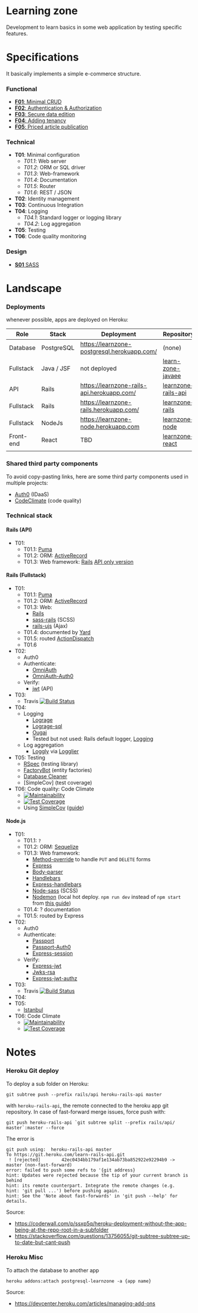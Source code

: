 # Learning zone

Development to learn basics in some web application by testing specific features.

# Specifications

It basically implements a simple e-commerce structure. 

### Functional

- [**F01**: Minimal CRUD](https://github.com/Al-un/learnzone/issues/1)
- [**F02**: Authentication & Authorization](https://github.com/Al-un/learnzone/issues/2)
- [**F03**: Secure data edition](https://github.com/Al-un/learnzone/issues/3)
- [**F04**: Adding tenancy](https://github.com/Al-un/learnzone/issues/4)
- [**F05**: Priced article publication](https://github.com/Al-un/learnzone/issues/5)

### Technical

- **T01**: Minimal configuration
  - _T01.1_: Web server
  - _T01.2_: ORM or SQL driver
  - _T01.3_: Web-framework
  - _T01.4_: Documentation
  - _T01.5_: Router
  - _T01.6_: REST / JSON
- **T02**: Identity management
- **T03**: Continuous Integration
- **T04**: Logging
  - _T04.1_: Standard logger or logging library
  - _T04.2_: Log aggregation
- **T05**: Testing
- **T06**: Code quality monitoring

### Design

- [**S01** SASS](https://github.com/Al-un/learnzone/issues/6)

# Landscape

### Deployments

whenever possible, apps are deployed on Heroku:

| Role      | Stack       | Deployment                                  | Repository                                                            |
| --------- | ----------  | ------------------------------------------- | --------------------------------------------------------------------- |
| Database  | PostgreSQL  | https://learnzone-postgresql.herokuapp.com/ | (none)                                                                |
| Fullstack | Java / JSF  | not deployed                                | [learn-zone-javaee](https://github.com/Al-un/learn-zone-javaee)       |
| API       | Rails       | https://learnzone-rails-api.herokuapp.com/  | [learnzone-rails-api](https://github.com/Al-un/learnzone-rails-api)   |
| Fullstack | Rails       | https://learnzone-rails.herokuapp.com/      | [learnzone-rails](https://github.com/Al-un/learnzone-rails)           |
| Fullstack | NodeJs      | https://learnzone-node.herokuapp.com        | [learnzone-node](https://github.com/Al-un/learnzone-nodejs)           |
| Front-end | React       | TBD                                         | [learnzone-react](https://github.com/Al-un/learnzone-react)           |
|           |             |                                             |                                                                       |

### Shared third party components

To avoid copy-pasting links, here are some third party components used in multiple
projects:

- [Auth0](https://auth0.com) (IDaaS)
- [CodeClimate](https://codeclimate.com/) (code quality)

### Technical stack

#### Rails (API)

- T01:
  - T01.1: [Puma](http://puma.io/)
  - T01.2: ORM: [ActiveRecord](https://guides.rubyonrails.org/active_record_querying.html)
  - T01.3: Web framework: [Rails](https://rubyonrails.org/) [API only version](https://guides.rubyonrails.org/api_app.html)

#### Rails (Fullstack)

- T01:
  - T01.1: [Puma](http://puma.io/)
  - T01.2: ORM: [ActiveRecord](https://guides.rubyonrails.org/active_record_querying.html)
  - T01.3: Web:
    - [Rails](https://rubyonrails.org/)
    - [sass-rails](https://github.com/rails/sass-rails) (SCSS)
    - [rails-ujs](https://github.com/rails/rails/tree/master/actionview/app/assets/javascripts) (Ajax)
  - T01.4: documented by [Yard](https://yardoc.org/)
  - T01.5: routed [ActionDispatch](https://guides.rubyonrails.org/routing.html)
  - T01.6
- T02:
  - Auth0
  - Authenticate:
    - [OmniAuth](https://github.com/omniauth/omniauth)
    - [OmniAuth-Auth0](https://github.com/auth0/omniauth-auth0)
  - Verify:
    - [jwt](https://github.com/jwt/ruby-jwt) (API)
- T03:
  - Travis [![Build Status](https://travis-ci.com/Al-un/learn-zone-rails.svg?branch=master)](https://travis-ci.com/Al-un/learn-zone-rails)
- T04:
  - Logging
    - [Lograge](https://github.com/roidrage/lograge)
    - [Lograge-sql](https://github.com/iMacTia/lograge-sql)
    - [Ougai](https://github.com/tilfin/ougai)
    - Tested but not used: Rails default logger, [Logging](https://github.com/TwP/logging)
  - Log aggregation
    - [Loggly](https://www.loggly.com/) via [Logglier](https://github.com/freeformz/logglier)
- T05: Testing
  - [RSpec](http://rspec.info/) (testing library)
  - [FactoryBot](https://github.com/thoughtbot/factory_bot) (entity factories)
  - [Database Cleaner](https://github.com/DatabaseCleaner/database_cleaner)
  - [SimpleCov] (test coverage)
- T06: Code quality: Code Climate
  - [![Maintainability](https://api.codeclimate.com/v1/badges/a1cd2c7d60769ef7a1b9/maintainability)](https://codeclimate.com/github/Al-un/learn-zone-rails/maintainability)
  - [![Test Coverage](https://api.codeclimate.com/v1/badges/a1cd2c7d60769ef7a1b9/test_coverage)](https://codeclimate.com/github/Al-un/learn-zone-rails/test_coverage)
  - Using [SimpleCov](https://github.com/colszowka/simplecov) ([guide](https://medium.com/the-code-review/display-your-ruby-test-coverage-using-simplecov-gem-and-codeclimate-6db6336fe409))

#### Node.js

- T01:
  - T01.1: `?`
  - T01.2: ORM: [Sequelize](http://docs.sequelizejs.com/)
  - T01.3: Web framework:
    - [Method-override](https://github.com/expressjs/method-override) to handle `PUT` and `DELETE` forms
    - [Express](https://expressjs.com/)
    - [Body-parser](https://www.npmjs.com/package/body-parser)
    - [Handlebars](https://handlebarsjs.com/)
    - [Express-handlebars](https://github.com/ericf/express-handlebars)
    - [Node-sass](https://github.com/sass/node-sass) (SCSS)
    - [Nodemon](https://nodemon.io/) (local hot deploy. `npm run dev`
      instead of `npm start` from [this guide](https://dev.to/whoisryosuke/nextjs-tip-hot-reloading-for-dynamic-servers-43ed))
  - T01.4: ? documentation
  - T01.5: routed by Express
- T02:
  - Auth0
  - Authenticate:
    - [Passport](http://www.passportjs.org/)
    - [Passport-Auth0](https://github.com/auth0/passport-auth0)
    - [Express-session](https://www.npmjs.com/package/express-session)
  - Verify:
    - [Express-jwt]()
    - [Jwks-rsa]()
    - [Express-jwt-authz]()
- T03:
  - Travis [![Build Status](https://travis-ci.com/Al-un/learn-zone-rails.svg?branch=master)](https://travis-ci.com/Al-un/learn-zone-rails)
- T04:
- T05:
  - [Istanbul](https://istanbul.js.org/)
- T06: Code Climate
  - [![Maintainability](https://api.codeclimate.com/v1/badges/b417fe74ebe4a8870cc8/maintainability)](https://codeclimate.com/github/Al-un/learn-zone-nodejs/maintainability)
  - [![Test Coverage](https://api.codeclimate.com/v1/badges/b417fe74ebe4a8870cc8/test_coverage)](https://codeclimate.com/github/Al-un/learn-zone-nodejs/test_coverage)

# Notes

### Heroku Git deploy

To deploy a sub folder on Heroku:

```
git subtree push --prefix rails/api heroku-rails-api master
```

with `heroku-rails-api`, the remote connected to the heroku app git repository. In case of fast-forward merge issues, force push with:

```
git push heroku-rails-api `git subtree split --prefix rails/api/ master`:master --force
```

The error is

```
git push using:  heroku-rails-api master
To https://git.heroku.com/learn-rails-api.git
 ! [rejected]        42ec0434bb179af1e134ab73ba852922e92294b9 -> master (non-fast-forward)
error: failed to push some refs to '{git address}
hint: Updates were rejected because the tip of your current branch is behind
hint: its remote counterpart. Integrate the remote changes (e.g.
hint: 'git pull ...') before pushing again.
hint: See the 'Note about fast-forwards' in 'git push --help' for details.
```

Source:

- https://coderwall.com/p/ssxp5q/heroku-deployment-without-the-app-being-at-the-repo-root-in-a-subfolder
- https://stackoverflow.com/questions/13756055/git-subtree-subtree-up-to-date-but-cant-push

### Heroku Misc

To attach the database to another app

```shell
heroku addons:attach postgresql-learnzone -a {app name}
```

Source:

- https://devcenter.heroku.com/articles/managing-add-ons
